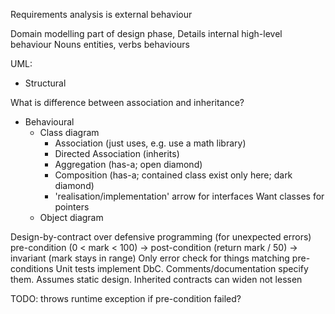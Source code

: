 <!-- SPDX-License-Identifier: zlib-acknowledgement -->
Requirements analysis is external behaviour

Domain modelling part of design phase, 
Details internal high-level behaviour
Nouns entities, verbs behaviours

UML:
  - Structural

What is difference between association and inheritance?

  - Behavioural
    + Class diagram
      * Association (just uses, e.g. use a math library)
      * Directed Association (inherits)
      * Aggregation (has-a; open diamond)
      * Composition (has-a; contained class exist only here; dark diamond)
      * 'realisation/implementation' arrow for interfaces
      Want classes for pointers
    + Object diagram

Design-by-contract over defensive programming (for unexpected errors)
pre-condition (0 < mark < 100) -> post-condition (return mark / 50) -> invariant (mark stays in range)
Only error check for things matching pre-conditions
Unit tests implement DbC. Comments/documentation specify them.
Assumes static design.
Inherited contracts can widen not lessen

TODO: throws runtime exception if pre-condition failed?

